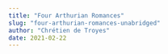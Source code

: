 ```yaml
---
title: "Four Arthurian Romances"
slug: "four-arthurian-romances-unabridged"
author: "Chrétien de Troyes"
date: 2021-02-22
---
```

